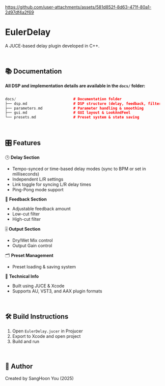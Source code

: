 https://github.com/user-attachments/assets/581d852f-8d63-471f-80a1-2d97df4a2f69



# EulerDelay
A JUCE-based delay plugin developed in C++.

<br>

## 📚 Documentation
**All DSP and implementation details are available in the `docs/` folder:**
~~~cpp

docs/                          # Documentation folder  
├── dsp.md                     # DSP structure (delay, feedback, filters)  
├── parameters.md              # Parameter handling & smoothing  
├── gui.md                     # GUI layout & LookAndFeel  
└── presets.md                 # Preset system & state saving  

~~~
<br>

## 🎛️ Features

🕒 **Delay Section**
- Tempo-synced or time-based delay modes (sync to BPM or set in milliseconds)
- Independent L/R settings
- Link toggle for syncing L/R delay times
- Ping-Pong mode support

🔁 **Feedback Section**
- Adjustable feedback amount
- Low-cut filter
- High-cut filter

🎚️ **Output Section**
- Dry/Wet Mix control
- Output Gain control

🗂️ **Preset Management**
- Preset loading & saving system

🧰 **Technical Info**
- Built using JUCE & Xcode
- Supports AU, VST3, and AAX plugin formats

<br>

## 🛠 Build Instructions
1. Open `EulerDelay.jucer` in Projucer
2. Export to Xcode and open project
3. Build and run

<br>

## 🔗 Author
Created by SangHoon You (2025)

